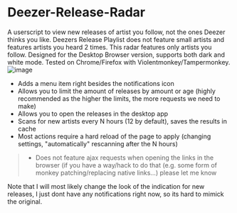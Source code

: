 # Deezer-Release-Radar
A userscript to view new releases of artist you follow, not the ones Deezer thinks you like. Deezers Release Playlist does not feature small artists and features artists you heard 2 times. This radar features only artists you follow. Designed for the Desktop Browser version, supports both dark and white mode. Tested on Chrome/Firefox with Violentmonkey/Tampermonkey.
![image](https://github.com/user-attachments/assets/10d8a018-9c94-41c8-9863-d983086657c4)

- Adds a menu item right besides the notifications icon
- Allows you to limit the amount of releases by amount or age (highly recommended as the higher the limits, the more requests we need to make)
- Allows you to open the releases in the desktop app
- Scans for new artists every N hours (12 by default), saves the results in cache
- Most actions require a hard reload of the page to apply (changing settings, "automatically" rescanning after the N hours)

> - Does not feature ajax requests when opening the links in the browser (if you have a way/hack to do that (e.g. some form of monkey patching/replacing native links...) please let me know

Note that I will most likely change the look of the indication for new releases, I just dont have any notifications right now, so its hard to mimick the original.
